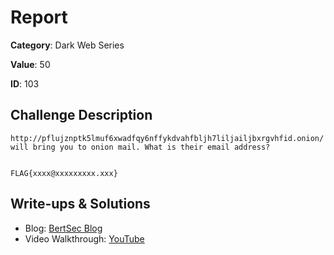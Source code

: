 # Report
**Category**: Dark Web Series

**Value**: 50

**ID**: 103

## Challenge Description
```
http://pflujznptk5lmuf6xwadfqy6nffykdvahfbljh7liljailjbxrgvhfid.onion/ will bring you to onion mail. What is their email address?


FLAG{xxxx@xxxxxxxxx.xxx}
```

## Write-ups & Solutions
- Blog: [BertSec Blog](https://bertsec.com)
- Video Walkthrough: [YouTube](https://www.youtube.com/@BertSec)
